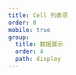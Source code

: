 ```yaml
---
title: Cell 列表项
order: 0
mobile: true
group:
  title: 数据展示
  order: 4
  path: display
---
```


<code src="../demo/Cell.tsx"></code>
<API src="../src/Cell.tsx"></API>
